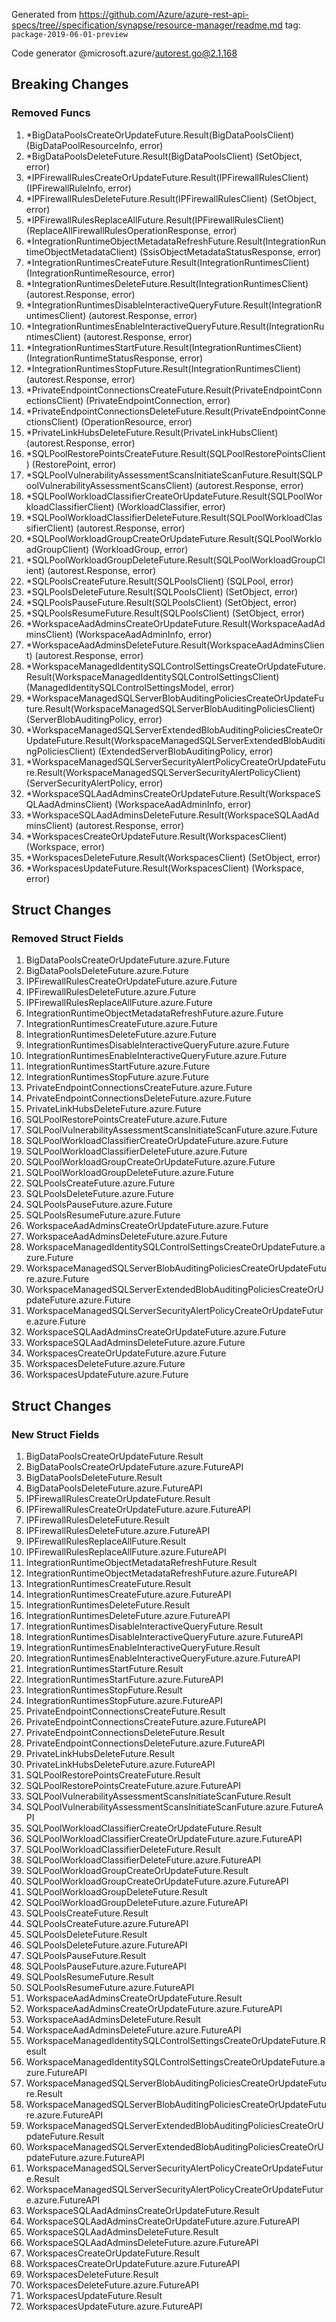 Generated from https://github.com/Azure/azure-rest-api-specs/tree//specification/synapse/resource-manager/readme.md tag: `package-2019-06-01-preview`

Code generator @microsoft.azure/autorest.go@2.1.168

## Breaking Changes

### Removed Funcs

1. *BigDataPoolsCreateOrUpdateFuture.Result(BigDataPoolsClient) (BigDataPoolResourceInfo, error)
1. *BigDataPoolsDeleteFuture.Result(BigDataPoolsClient) (SetObject, error)
1. *IPFirewallRulesCreateOrUpdateFuture.Result(IPFirewallRulesClient) (IPFirewallRuleInfo, error)
1. *IPFirewallRulesDeleteFuture.Result(IPFirewallRulesClient) (SetObject, error)
1. *IPFirewallRulesReplaceAllFuture.Result(IPFirewallRulesClient) (ReplaceAllFirewallRulesOperationResponse, error)
1. *IntegrationRuntimeObjectMetadataRefreshFuture.Result(IntegrationRuntimeObjectMetadataClient) (SsisObjectMetadataStatusResponse, error)
1. *IntegrationRuntimesCreateFuture.Result(IntegrationRuntimesClient) (IntegrationRuntimeResource, error)
1. *IntegrationRuntimesDeleteFuture.Result(IntegrationRuntimesClient) (autorest.Response, error)
1. *IntegrationRuntimesDisableInteractiveQueryFuture.Result(IntegrationRuntimesClient) (autorest.Response, error)
1. *IntegrationRuntimesEnableInteractiveQueryFuture.Result(IntegrationRuntimesClient) (autorest.Response, error)
1. *IntegrationRuntimesStartFuture.Result(IntegrationRuntimesClient) (IntegrationRuntimeStatusResponse, error)
1. *IntegrationRuntimesStopFuture.Result(IntegrationRuntimesClient) (autorest.Response, error)
1. *PrivateEndpointConnectionsCreateFuture.Result(PrivateEndpointConnectionsClient) (PrivateEndpointConnection, error)
1. *PrivateEndpointConnectionsDeleteFuture.Result(PrivateEndpointConnectionsClient) (OperationResource, error)
1. *PrivateLinkHubsDeleteFuture.Result(PrivateLinkHubsClient) (autorest.Response, error)
1. *SQLPoolRestorePointsCreateFuture.Result(SQLPoolRestorePointsClient) (RestorePoint, error)
1. *SQLPoolVulnerabilityAssessmentScansInitiateScanFuture.Result(SQLPoolVulnerabilityAssessmentScansClient) (autorest.Response, error)
1. *SQLPoolWorkloadClassifierCreateOrUpdateFuture.Result(SQLPoolWorkloadClassifierClient) (WorkloadClassifier, error)
1. *SQLPoolWorkloadClassifierDeleteFuture.Result(SQLPoolWorkloadClassifierClient) (autorest.Response, error)
1. *SQLPoolWorkloadGroupCreateOrUpdateFuture.Result(SQLPoolWorkloadGroupClient) (WorkloadGroup, error)
1. *SQLPoolWorkloadGroupDeleteFuture.Result(SQLPoolWorkloadGroupClient) (autorest.Response, error)
1. *SQLPoolsCreateFuture.Result(SQLPoolsClient) (SQLPool, error)
1. *SQLPoolsDeleteFuture.Result(SQLPoolsClient) (SetObject, error)
1. *SQLPoolsPauseFuture.Result(SQLPoolsClient) (SetObject, error)
1. *SQLPoolsResumeFuture.Result(SQLPoolsClient) (SetObject, error)
1. *WorkspaceAadAdminsCreateOrUpdateFuture.Result(WorkspaceAadAdminsClient) (WorkspaceAadAdminInfo, error)
1. *WorkspaceAadAdminsDeleteFuture.Result(WorkspaceAadAdminsClient) (autorest.Response, error)
1. *WorkspaceManagedIdentitySQLControlSettingsCreateOrUpdateFuture.Result(WorkspaceManagedIdentitySQLControlSettingsClient) (ManagedIdentitySQLControlSettingsModel, error)
1. *WorkspaceManagedSQLServerBlobAuditingPoliciesCreateOrUpdateFuture.Result(WorkspaceManagedSQLServerBlobAuditingPoliciesClient) (ServerBlobAuditingPolicy, error)
1. *WorkspaceManagedSQLServerExtendedBlobAuditingPoliciesCreateOrUpdateFuture.Result(WorkspaceManagedSQLServerExtendedBlobAuditingPoliciesClient) (ExtendedServerBlobAuditingPolicy, error)
1. *WorkspaceManagedSQLServerSecurityAlertPolicyCreateOrUpdateFuture.Result(WorkspaceManagedSQLServerSecurityAlertPolicyClient) (ServerSecurityAlertPolicy, error)
1. *WorkspaceSQLAadAdminsCreateOrUpdateFuture.Result(WorkspaceSQLAadAdminsClient) (WorkspaceAadAdminInfo, error)
1. *WorkspaceSQLAadAdminsDeleteFuture.Result(WorkspaceSQLAadAdminsClient) (autorest.Response, error)
1. *WorkspacesCreateOrUpdateFuture.Result(WorkspacesClient) (Workspace, error)
1. *WorkspacesDeleteFuture.Result(WorkspacesClient) (SetObject, error)
1. *WorkspacesUpdateFuture.Result(WorkspacesClient) (Workspace, error)

## Struct Changes

### Removed Struct Fields

1. BigDataPoolsCreateOrUpdateFuture.azure.Future
1. BigDataPoolsDeleteFuture.azure.Future
1. IPFirewallRulesCreateOrUpdateFuture.azure.Future
1. IPFirewallRulesDeleteFuture.azure.Future
1. IPFirewallRulesReplaceAllFuture.azure.Future
1. IntegrationRuntimeObjectMetadataRefreshFuture.azure.Future
1. IntegrationRuntimesCreateFuture.azure.Future
1. IntegrationRuntimesDeleteFuture.azure.Future
1. IntegrationRuntimesDisableInteractiveQueryFuture.azure.Future
1. IntegrationRuntimesEnableInteractiveQueryFuture.azure.Future
1. IntegrationRuntimesStartFuture.azure.Future
1. IntegrationRuntimesStopFuture.azure.Future
1. PrivateEndpointConnectionsCreateFuture.azure.Future
1. PrivateEndpointConnectionsDeleteFuture.azure.Future
1. PrivateLinkHubsDeleteFuture.azure.Future
1. SQLPoolRestorePointsCreateFuture.azure.Future
1. SQLPoolVulnerabilityAssessmentScansInitiateScanFuture.azure.Future
1. SQLPoolWorkloadClassifierCreateOrUpdateFuture.azure.Future
1. SQLPoolWorkloadClassifierDeleteFuture.azure.Future
1. SQLPoolWorkloadGroupCreateOrUpdateFuture.azure.Future
1. SQLPoolWorkloadGroupDeleteFuture.azure.Future
1. SQLPoolsCreateFuture.azure.Future
1. SQLPoolsDeleteFuture.azure.Future
1. SQLPoolsPauseFuture.azure.Future
1. SQLPoolsResumeFuture.azure.Future
1. WorkspaceAadAdminsCreateOrUpdateFuture.azure.Future
1. WorkspaceAadAdminsDeleteFuture.azure.Future
1. WorkspaceManagedIdentitySQLControlSettingsCreateOrUpdateFuture.azure.Future
1. WorkspaceManagedSQLServerBlobAuditingPoliciesCreateOrUpdateFuture.azure.Future
1. WorkspaceManagedSQLServerExtendedBlobAuditingPoliciesCreateOrUpdateFuture.azure.Future
1. WorkspaceManagedSQLServerSecurityAlertPolicyCreateOrUpdateFuture.azure.Future
1. WorkspaceSQLAadAdminsCreateOrUpdateFuture.azure.Future
1. WorkspaceSQLAadAdminsDeleteFuture.azure.Future
1. WorkspacesCreateOrUpdateFuture.azure.Future
1. WorkspacesDeleteFuture.azure.Future
1. WorkspacesUpdateFuture.azure.Future

## Struct Changes

### New Struct Fields

1. BigDataPoolsCreateOrUpdateFuture.Result
1. BigDataPoolsCreateOrUpdateFuture.azure.FutureAPI
1. BigDataPoolsDeleteFuture.Result
1. BigDataPoolsDeleteFuture.azure.FutureAPI
1. IPFirewallRulesCreateOrUpdateFuture.Result
1. IPFirewallRulesCreateOrUpdateFuture.azure.FutureAPI
1. IPFirewallRulesDeleteFuture.Result
1. IPFirewallRulesDeleteFuture.azure.FutureAPI
1. IPFirewallRulesReplaceAllFuture.Result
1. IPFirewallRulesReplaceAllFuture.azure.FutureAPI
1. IntegrationRuntimeObjectMetadataRefreshFuture.Result
1. IntegrationRuntimeObjectMetadataRefreshFuture.azure.FutureAPI
1. IntegrationRuntimesCreateFuture.Result
1. IntegrationRuntimesCreateFuture.azure.FutureAPI
1. IntegrationRuntimesDeleteFuture.Result
1. IntegrationRuntimesDeleteFuture.azure.FutureAPI
1. IntegrationRuntimesDisableInteractiveQueryFuture.Result
1. IntegrationRuntimesDisableInteractiveQueryFuture.azure.FutureAPI
1. IntegrationRuntimesEnableInteractiveQueryFuture.Result
1. IntegrationRuntimesEnableInteractiveQueryFuture.azure.FutureAPI
1. IntegrationRuntimesStartFuture.Result
1. IntegrationRuntimesStartFuture.azure.FutureAPI
1. IntegrationRuntimesStopFuture.Result
1. IntegrationRuntimesStopFuture.azure.FutureAPI
1. PrivateEndpointConnectionsCreateFuture.Result
1. PrivateEndpointConnectionsCreateFuture.azure.FutureAPI
1. PrivateEndpointConnectionsDeleteFuture.Result
1. PrivateEndpointConnectionsDeleteFuture.azure.FutureAPI
1. PrivateLinkHubsDeleteFuture.Result
1. PrivateLinkHubsDeleteFuture.azure.FutureAPI
1. SQLPoolRestorePointsCreateFuture.Result
1. SQLPoolRestorePointsCreateFuture.azure.FutureAPI
1. SQLPoolVulnerabilityAssessmentScansInitiateScanFuture.Result
1. SQLPoolVulnerabilityAssessmentScansInitiateScanFuture.azure.FutureAPI
1. SQLPoolWorkloadClassifierCreateOrUpdateFuture.Result
1. SQLPoolWorkloadClassifierCreateOrUpdateFuture.azure.FutureAPI
1. SQLPoolWorkloadClassifierDeleteFuture.Result
1. SQLPoolWorkloadClassifierDeleteFuture.azure.FutureAPI
1. SQLPoolWorkloadGroupCreateOrUpdateFuture.Result
1. SQLPoolWorkloadGroupCreateOrUpdateFuture.azure.FutureAPI
1. SQLPoolWorkloadGroupDeleteFuture.Result
1. SQLPoolWorkloadGroupDeleteFuture.azure.FutureAPI
1. SQLPoolsCreateFuture.Result
1. SQLPoolsCreateFuture.azure.FutureAPI
1. SQLPoolsDeleteFuture.Result
1. SQLPoolsDeleteFuture.azure.FutureAPI
1. SQLPoolsPauseFuture.Result
1. SQLPoolsPauseFuture.azure.FutureAPI
1. SQLPoolsResumeFuture.Result
1. SQLPoolsResumeFuture.azure.FutureAPI
1. WorkspaceAadAdminsCreateOrUpdateFuture.Result
1. WorkspaceAadAdminsCreateOrUpdateFuture.azure.FutureAPI
1. WorkspaceAadAdminsDeleteFuture.Result
1. WorkspaceAadAdminsDeleteFuture.azure.FutureAPI
1. WorkspaceManagedIdentitySQLControlSettingsCreateOrUpdateFuture.Result
1. WorkspaceManagedIdentitySQLControlSettingsCreateOrUpdateFuture.azure.FutureAPI
1. WorkspaceManagedSQLServerBlobAuditingPoliciesCreateOrUpdateFuture.Result
1. WorkspaceManagedSQLServerBlobAuditingPoliciesCreateOrUpdateFuture.azure.FutureAPI
1. WorkspaceManagedSQLServerExtendedBlobAuditingPoliciesCreateOrUpdateFuture.Result
1. WorkspaceManagedSQLServerExtendedBlobAuditingPoliciesCreateOrUpdateFuture.azure.FutureAPI
1. WorkspaceManagedSQLServerSecurityAlertPolicyCreateOrUpdateFuture.Result
1. WorkspaceManagedSQLServerSecurityAlertPolicyCreateOrUpdateFuture.azure.FutureAPI
1. WorkspaceSQLAadAdminsCreateOrUpdateFuture.Result
1. WorkspaceSQLAadAdminsCreateOrUpdateFuture.azure.FutureAPI
1. WorkspaceSQLAadAdminsDeleteFuture.Result
1. WorkspaceSQLAadAdminsDeleteFuture.azure.FutureAPI
1. WorkspacesCreateOrUpdateFuture.Result
1. WorkspacesCreateOrUpdateFuture.azure.FutureAPI
1. WorkspacesDeleteFuture.Result
1. WorkspacesDeleteFuture.azure.FutureAPI
1. WorkspacesUpdateFuture.Result
1. WorkspacesUpdateFuture.azure.FutureAPI
